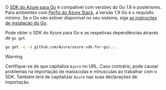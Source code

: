 O [SDK do Azure para Go](https://github.com/Azure/azure-sdk-for-go) é compatível com versões do Go 1.8 e posteriores. Para ambientes com [Perfis do Azure Stack](https://docs.microsoft.com/en-us/azure/azure-stack/azure-stack-version-profiles), a versão 1.9 Go é o requisito mínimo.
Se o Go não estiver disponível no seu sistema, siga [as instruções de instalação do Go](https://golang.org/doc/install).

Pode obter o SDK do Azure para Go e as respetivas dependências através de `go get`.

```bash
go get -u -d github.com/Azure/azure-sdk-for-go/...
```

> [!WARNING]
> Certifique-se de que capitaliza `Azure` no URL. Caso contrário, pode causar problemas na importação de maiúsculas e minúsculas ao trabalhar com o SDK. Também terá de capitalizar `Azure` nas suas declarações de importação.

